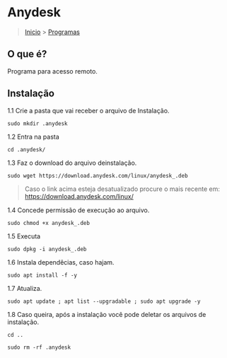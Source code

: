 Anydesk
================================================================

> [Inicio](index.md) > [Programas](index.md#Programas)

O que é?
-----------------

Programa para acesso remoto.

Instalação
----------------------------------------------------------------

1.1 Crie a pasta que vai receber o arquivo de Instalação.

`sudo mkdir .anydesk`

1.2 Entra na pasta

`cd .anydesk/`

1.3 Faz o download do arquivo deinstalação.

`sudo wget https://download.anydesk.com/linux/anydesk_.deb`

> Caso o link acima esteja desatualizado procure o mais recente em: <https://download.anydesk.com/linux/>

1.4 Concede permissão de execução ao arquivo.

`sudo chmod +x anydesk_.deb`

1.5 Executa

`sudo dpkg -i anydesk_.deb`

1.6 Instala dependêcias, caso hajam.

`sudo apt install -f -y`

1.7 Atualiza.

`sudo apt update ; apt list --upgradable ; sudo apt upgrade -y`

1.8 Caso queira, após a instalação você pode deletar os arquivos de instalação.

`cd ..`

`sudo rm -rf .anydesk`
